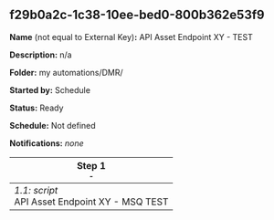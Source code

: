 ## f29b0a2c-1c38-10ee-bed0-800b362e53f9

**Name** (not equal to External Key)**:** API Asset Endpoint XY - TEST

**Description:** n/a

**Folder:** my automations/DMR/

**Started by:** Schedule

**Status:** Ready

**Schedule:** Not defined

**Notifications:** _none_


| Step 1<br>_<small>-</small>_ |
| --- |
| _1.1: script_<br>API Asset Endpoint XY - MSQ TEST |
